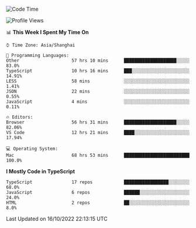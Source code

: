 <!--START_SECTION:waka-->
![Code Time](http://img.shields.io/badge/Code%20Time-2%2C970%20hrs%203%20mins-blue)

![Profile Views](http://img.shields.io/badge/Profile%20Views-1-blue)

📊 **This Week I Spent My Time On** 

```text
⌚︎ Time Zone: Asia/Shanghai

💬 Programming Languages: 
Other                    57 hrs 10 mins      ████████████████████░░░░░   83.0% 
TypeScript               10 hrs 16 mins      ███░░░░░░░░░░░░░░░░░░░░░░   14.91% 
LESS                     58 mins             ░░░░░░░░░░░░░░░░░░░░░░░░░   1.41% 
JSON                     22 mins             ░░░░░░░░░░░░░░░░░░░░░░░░░   0.55% 
JavaScript               4 mins              ░░░░░░░░░░░░░░░░░░░░░░░░░   0.11%

🔥 Editors: 
Browser                  56 hrs 31 mins      ████████████████████░░░░░   82.06% 
VS Code                  12 hrs 21 mins      ████░░░░░░░░░░░░░░░░░░░░░   17.94%

💻 Operating System: 
Mac                      68 hrs 53 mins      █████████████████████████   100.0%

```

**I Mostly Code in TypeScript** 

```text
TypeScript               17 repos            █████████████████░░░░░░░░   68.0% 
JavaScript               6 repos             ██████░░░░░░░░░░░░░░░░░░░   24.0% 
HTML                     2 repos             ██░░░░░░░░░░░░░░░░░░░░░░░   8.0%

```



 Last Updated on 16/10/2022 22:13:15 UTC
<!--END_SECTION:waka-->
